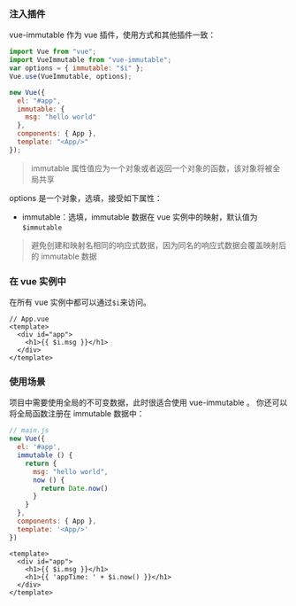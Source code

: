 ### 注入插件

vue-immutable 作为 vue 插件，使用方式和其他插件一致：

```js
import Vue from "vue";
import VueImmutable from "vue-immutable";
var options = { immutable: "$i" };
Vue.use(VueImmutable, options);

new Vue({
  el: "#app",
  immutable: {
    msg: "hello world"
  },
  components: { App },
  template: "<App/>"
});
```

> immutable 属性值应为一个对象或者返回一个对象的函数，该对象将被全局共享

options 是一个对象，选填，接受如下属性：

- immutable：选填，immutable 数据在 vue 实例中的映射，默认值为 `$immutable`

> 避免创建和映射名相同的响应式数据，因为同名的响应式数据会覆盖映射后的 immutable 数据

### 在 vue 实例中

在所有 vue 实例中都可以通过`$i`来访问。

```vue
// App.vue
<template>
  <div id="app">
    <h1>{{ $i.msg }}</h1>
  </div>
</template>
```

### 使用场景
项目中需要使用全局的不可变数据，此时很适合使用 vue-immutable 。
你还可以将全局函数注册在 immutable 数据中：
```js
// main.js
new Vue({
  el: '#app',
  immutable () {
    return {
      msg: "hello world",
      now () {
        return Date.now()
      }
    }
  },
  components: { App },
  template: '<App/>'
})
```
```vue
<template>
  <div id="app">
    <h1>{{ $i.msg }}</h1>
    <h1>{{ 'appTime: ' + $i.now() }}</h1>
  </div>
</template>
```

